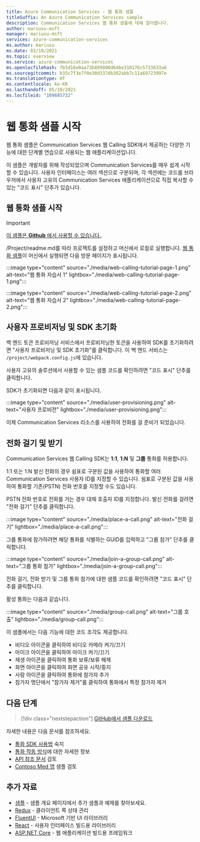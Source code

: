 ```yaml
---
title: Azure Communication Services - 웹 통화 샘플
titleSuffix: An Azure Communication Services sample
description: Communication Services 웹 통화 샘플에 대해 알아봅니다.
author: mariusu-msft
manager: mariusu-msft
services: azure-communication-services
ms.author: mariusu
ms.date: 03/10/2021
ms.topic: overview
ms.service: azure-communication-services
ms.openlocfilehash: fb5d16e0aa73b889800d64be310176c5733633a6
ms.sourcegitcommit: b35c7f3e7f0e30d337db382abb7c11a69723997e
ms.translationtype: HT
ms.contentlocale: ko-KR
ms.lasthandoff: 05/10/2021
ms.locfileid: "109685732"
---
```

# <a name="get-started-with-the-web-calling-sample"></a>웹 통화 샘플 시작

웹 통화 샘플은 Communication Services 웹 Calling SDK에서 제공하는 다양한 기능에 대한 단계별 연습으로 사용되는 웹 애플리케이션입니다.

이 샘플은 개발자를 위해 작성되었으며 Communication Services를 매우 쉽게 시작할 수 있습니다. 사용자 인터페이스는 여러 섹션으로 구분되며, 각 섹션에는 코드를 브라우저에서 사용자 고유의 Communication Services 애플리케이션으로 직접 복사할 수 있는 "코드 표시" 단추가 있습니다.

## <a name="get-started-with-the-web-calling-sample"></a>웹 통화 샘플 시작

> [!IMPORTANT]
> [이 샘플은 **Github** 에서 사용할 수 있습니다.](https://github.com/Azure-Samples/communication-services-web-calling-tutorial/).

/Project/readme.md를 따라 프로젝트를 설정하고 머신에서 로컬로 실행합니다.
[웹 통화 샘플](https://github.com/Azure-Samples/communication-services-web-calling-tutorial)이 머신에서 실행되면 다음 방문 페이지가 표시됩니다.

:::image type="content" source="./media/web-calling-tutorial-page-1.png" alt-text="웹 통화 자습서 1" lightbox="./media/web-calling-tutorial-page-1.png":::

:::image type="content" source="./media/web-calling-tutorial-page-2.png" alt-text="웹 통화 자습서 2" lightbox="./media/web-calling-tutorial-page-2.png":::

## <a name="user-provisioning-and-sdk-initialization"></a>사용자 프로비저닝 및 SDK 초기화

백 엔드 토큰 프로비저닝 서비스에서 프로비저닝한 토큰을 사용하여 SDK를 초기화하려면 "사용자 프로비저닝 및 SDK 초기화"를 클릭합니다. 이 백 엔드 서비스는 `/project/webpack.config.js`에 있습니다.

사용자 고유의 솔루션에서 사용할 수 있는 샘플 코드를 확인하려면 "코드 표시" 단추를 클릭합니다.

SDK가 초기화되면 다음과 같이 표시됩니다.

:::image type="content" source="./media/user-provisioning.png" alt-text="사용자 프로비전" lightbox="./media/user-provisioning.png":::

이제 Communication Services 리소스를 사용하여 전화를 걸 준비가 되었습니다.

## <a name="placing-and-receiving-calls"></a>전화 걸기 및 받기

Communication Services 웹 Calling SDK는 **1:1**, **1:N** 및 **그룹** 통화를 허용합니다.

1:1 또는 1:N 발신 전화의 경우 쉼표로 구분된 값을 사용하여 통화할 여러 Communication Services 사용자 ID를 지정할 수 있습니다. 쉼표로 구분된 값을 사용하여 통화할 기존(PSTN) 전화 번호를 지정할 수도 있습니다.

PSTN 전화 번호로 전화를 거는 경우 대체 호출자 ID를 지정합니다. 발신 전화를 걸려면 "전화 걸기" 단추를 클릭합니다.

:::image type="content" source="./media/place-a-call.png" alt-text="전화 걸기" lightbox="./media/place-a-call.png":::

그룹 통화에 참가하려면 해당 통화를 식별하는 GUID를 입력하고 "그룹 참가" 단추를 클릭합니다.

:::image type="content" source="./media/join-a-group-call.png" alt-text="그룹 통화 참가" lightbox="./media/join-a-group-call.png":::

전화 걸기, 전화 받기 및 그룹 통화 참가에 대한 샘플 코드를 확인하려면 "코드 표시" 단추를 클릭합니다.

활성 통화는 다음과 같습니다.

:::image type="content" source="./media/group-call.png" alt-text="그룹 호출" lightbox="./media/group-call.png":::

이 샘플에서는 다음 기능에 대한 코드 조각도 제공합니다.

  - 비디오 아이콘을 클릭하여 비디오 카메라 켜기/끄기
  - 마이크 아이콘을 클릭하여 마이크 켜기/끄기
  - 재생 아이콘을 클릭하여 통화 보류/보류 해제
  - 화면 아이콘을 클릭하여 화면 공유 시작/중지
  - 사람 아이콘을 클릭하여 통화에 참가자 추가
  - 참가자 명단에서 "참가자 제거"를 클릭하여 통화에서 특정 참가자 제거


## <a name="next-steps"></a>다음 단계

>[!div class="nextstepaction"]
>[GitHub에서 샘플 다운로드](https://github.com/Azure-Samples/communication-services-web-calling-tutorial/)

자세한 내용은 다음 문서를 참조하세요.

- [통화 SDK 사용법](../quickstarts/voice-video-calling/calling-client-samples.md) 숙지
- [통화 작동 방식](../concepts/voice-video-calling/about-call-types.md)에 대한 자세한 정보
- [API 참조 문서](/javascript/api/azure-communication-services/@azure/communication-calling/) 검토
- [Contoso Med 앱](https://github.com/Azure-Samples/communication-services-contoso-med-app) 샘플 검토

## <a name="additional-reading"></a>추가 자료

- [샘플](./overview.md) - 샘플 개요 페이지에서 추가 샘플과 예제를 찾아보세요.
- [Redux](https://redux.js.org/) - 클라이언트 쪽 상태 관리
- [FluentUI](https://aka.ms/fluent-ui) - Microsoft 기반 UI 라이브러리
- [React](https://reactjs.org/) - 사용자 인터페이스 빌드용 라이브러리
- [ASP.NET Core](/aspnet/core/introduction-to-aspnet-core?preserve-view=true&view=aspnetcore-3.1) - 웹 애플리케이션 빌드용 프레임워크
